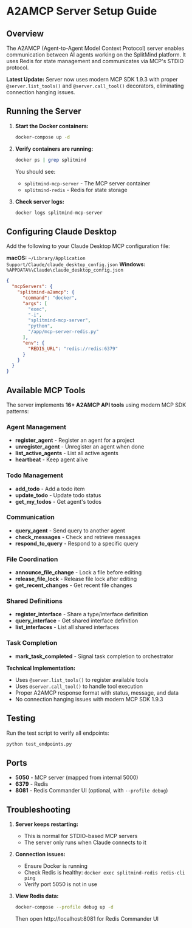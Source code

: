 # A2AMCP Server Setup Guide

## Overview
The A2AMCP (Agent-to-Agent Model Context Protocol) server enables communication between AI agents working on the SplitMind platform. It uses Redis for state management and communicates via MCP's STDIO protocol.

**Latest Update:** Server now uses modern MCP SDK 1.9.3 with proper `@server.list_tools()` and `@server.call_tool()` decorators, eliminating connection hanging issues.

## Running the Server

1. **Start the Docker containers:**
   ```bash
   docker-compose up -d
   ```

2. **Verify containers are running:**
   ```bash
   docker ps | grep splitmind
   ```

   You should see:
   - `splitmind-mcp-server` - The MCP server container
   - `splitmind-redis` - Redis for state storage

3. **Check server logs:**
   ```bash
   docker logs splitmind-mcp-server
   ```

## Configuring Claude Desktop

Add the following to your Claude Desktop MCP configuration file:

**macOS:** `~/Library/Application Support/Claude/claude_desktop_config.json`
**Windows:** `%APPDATA%\Claude\claude_desktop_config.json`

```json
{
  "mcpServers": {
    "splitmind-a2amcp": {
      "command": "docker",
      "args": [
        "exec",
        "-i",
        "splitmind-mcp-server",
        "python",
        "/app/mcp-server-redis.py"
      ],
      "env": {
        "REDIS_URL": "redis://redis:6379"
      }
    }
  }
}
```

## Available MCP Tools

The server implements **16+ A2AMCP API tools** using modern MCP SDK patterns:

### Agent Management
- **register_agent** - Register an agent for a project
- **unregister_agent** - Unregister an agent when done
- **list_active_agents** - List all active agents
- **heartbeat** - Keep agent alive

### Todo Management
- **add_todo** - Add a todo item
- **update_todo** - Update todo status
- **get_my_todos** - Get agent's todos

### Communication
- **query_agent** - Send query to another agent
- **check_messages** - Check and retrieve messages
- **respond_to_query** - Respond to a specific query

### File Coordination
- **announce_file_change** - Lock a file before editing
- **release_file_lock** - Release file lock after editing
- **get_recent_changes** - Get recent file changes

### Shared Definitions
- **register_interface** - Share a type/interface definition
- **query_interface** - Get shared interface definition
- **list_interfaces** - List all shared interfaces

### Task Completion
- **mark_task_completed** - Signal task completion to orchestrator

**Technical Implementation:**
- Uses `@server.list_tools()` to register available tools
- Uses `@server.call_tool()` to handle tool execution
- Proper A2AMCP response format with status, message, and data
- No connection hanging issues with modern MCP SDK 1.9.3

## Testing

Run the test script to verify all endpoints:
```bash
python test_endpoints.py
```

## Ports
- **5050** - MCP server (mapped from internal 5000)
- **6379** - Redis
- **8081** - Redis Commander UI (optional, with `--profile debug`)

## Troubleshooting

1. **Server keeps restarting:**
   - This is normal for STDIO-based MCP servers
   - The server only runs when Claude connects to it

2. **Connection issues:**
   - Ensure Docker is running
   - Check Redis is healthy: `docker exec splitmind-redis redis-cli ping`
   - Verify port 5050 is not in use

3. **View Redis data:**
   ```bash
   docker-compose --profile debug up -d
   ```
   Then open http://localhost:8081 for Redis Commander UI